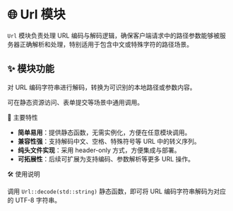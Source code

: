 # 🌐 Url 模块

`Url` 模块负责处理 URL 编码与解码逻辑，确保客户端请求中的路径参数能够被服务器正确解析和处理，特别适用于包含中文或特殊字符的路径场景。

## ✨ 模块功能

对 URL 编码字符串进行解码，转换为可识别的本地路径或参数内容。

可在静态资源访问、表单提交等场景中通用调用。

📌 主要特性

- **简单易用**：提供静态函数，无需实例化，方便在任意模块调用。
- **兼容性强**：支持解码中文、空格、特殊符号等 URL 中的转义序列。
- **纯头文件实现**：采用 header-only 方式，方便集成与部署。
- **可拓展性**：后续可扩展为支持编码、参数解析等更多 URL 操作。

🛠️ 使用说明

调用 `Url::decode(std::string)` 静态函数，即可将 URL 编码字符串解码为对应的 UTF-8 字符串。
